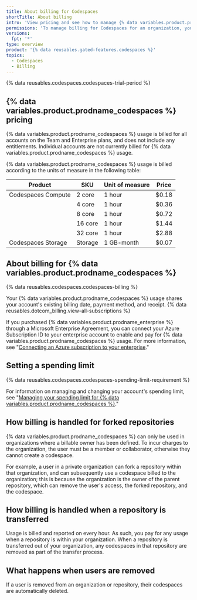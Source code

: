 ```yaml
---
title: About billing for Codespaces
shortTitle: About billing
intro: 'View pricing and see how to manage {% data variables.product.prodname_codespaces %} billing for your organization.'
permissions: 'To manage billing for Codespaces for an organization, you must be an organization owner or a billing manager.'
versions:
  fpt: '*'
type: overview
product: '{% data reusables.gated-features.codespaces %}'
topics:
  - Codespaces
  - Billing
---
```


{% data reusables.codespaces.codespaces-trial-period %}

## {% data variables.product.prodname_codespaces %} pricing

{% data variables.product.prodname_codespaces %} usage is billed for all accounts on the Team and Enterprise plans, and does not include any entitlements. Individual accounts are not currently billed for {% data variables.product.prodname_codespaces %} usage. 

{% data variables.product.prodname_codespaces %} usage is billed according to the units of measure in the following table:

 Product              | SKU      | Unit of measure | Price |
| ------------------- | -------- | --------------- | ----- |
| Codespaces Compute  |  2 core  | 1 hour          | $0.18 |
|                     |  4 core  | 1 hour          | $0.36 |
|                     |  8 core  | 1 hour          | $0.72 |
|                     |  16 core | 1 hour          | $1.44 |
|                     |  32 core | 1 hour          | $2.88 |
| Codespaces Storage  |  Storage | 1 GB-month      | $0.07 |

## About billing for {% data variables.product.prodname_codespaces %}

{% data reusables.codespaces.codespaces-billing %}

Your {% data variables.product.prodname_codespaces %} usage shares your account's existing billing date, payment method, and receipt. {% data reusables.dotcom_billing.view-all-subscriptions %}

If you purchased {% data variables.product.prodname_enterprise %} through a Microsoft Enterprise Agreement, you can connect your Azure Subscription ID to your enterprise account to enable and pay for {% data variables.product.prodname_codespaces %} usage. For more information, see "[Connecting an Azure subscription to your enterprise](/github/setting-up-and-managing-your-enterprise/connecting-an-azure-subscription-to-your-enterprise)."

## Setting a spending limit

{% data reusables.codespaces.codespaces-spending-limit-requirement %} 

For information on managing and changing your account's spending limit, see "[Managing your spending limit for {% data variables.product.prodname_codespaces %}](/billing/managing-billing-for-github-codespaces/managing-spending-limits-for-codespaces)."

## How billing is handled for forked repositories

{% data variables.product.prodname_codespaces %} can only be used in organizations where a billable owner has been defined. To incur charges to the organization, the user must be a member or collaborator, otherwise they cannot create a codespace. 

For example, a user in a private organization can fork a repository within that organization, and can subsequently use a codespace billed to the organization; this is because the organization is the owner of the parent repository, which can remove the user's access, the forked repository, and the codespace.
  
## How billing is handled when a repository is transferred

Usage is billed and reported on every hour. As such, you pay for any usage when a repository is within your organization. When a repository is transferred out of your organization, any codespaces in that repository are removed as part of the transfer process.

## What happens when users are removed

If a user is removed from an organization or repository, their codespaces are automatically deleted. 
